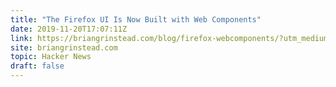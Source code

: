 ```yaml
---
title: "The Firefox UI Is Now Built with Web Components"
date: 2019-11-20T17:07:11Z
link: https://briangrinstead.com/blog/firefox-webcomponents/?utm_medium=RSS&utm_source=hune
site: briangrinstead.com
topic: Hacker News
draft: false
---
```

